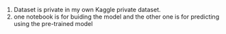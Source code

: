 1. Dataset is private in my own Kaggle private dataset.
2. one notebook is for buiding the model and the other one is for predicting using the pre-trained model

